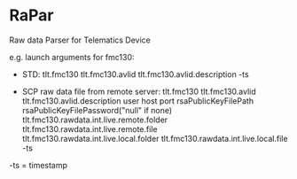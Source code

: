 # RaPar

Raw data Parser for Telematics Device

e.g. launch arguments for fmc130:

- STD:
tlt.fmc130 tlt.fmc130.avlid tlt.fmc130.avlid.description -ts

- SCP raw data file from remote server:
tlt.fmc130 tlt.fmc130.avlid tlt.fmc130.avlid.description user host port rsaPublicKeyFilePath rsaPublicKeyFilePassword("null" if none) tlt.fmc130.rawdata.int.live.remote.folder tlt.fmc130.rawdata.int.live.remote.file tlt.fmc130.rawdata.int.live.local.folder tlt.fmc130.rawdata.int.live.local.file -ts

-ts = timestamp
